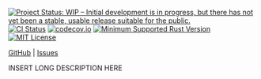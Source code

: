 [![Project Status: WIP – Initial development is in progress, but there has not yet been a stable, usable release suitable for the public.](https://www.repostatus.org/badges/latest/wip.svg)](https://www.repostatus.org/#wip)
[![CI Status](https://github.com/rs.test/quux/actions/workflows/test.yml/badge.svg)](https://github.com/rs.test/quux/actions/workflows/test.yml)
[![codecov.io](https://codecov.io/gh/rs.test/quux/branch/master/graph/badge.svg)](https://codecov.io/gh/rs.test/quux)
[![Minimum Supported Rust Version](https://img.shields.io/badge/MSRV-1.69-orange)](https://www.rust-lang.org)
[![MIT License](https://img.shields.io/github/license/rs.test/quux.svg)](https://opensource.org/licenses/MIT)

[GitHub](https://github.com/rs.test/quux) | [Issues](https://github.com/rs.test/quux/issues)

INSERT LONG DESCRIPTION HERE
